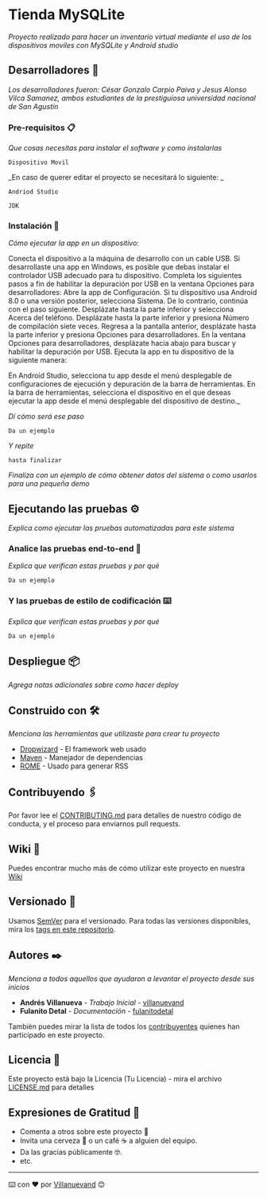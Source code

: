 # Tienda MySQLite

_Proyecto realizado para hacer un inventario virtual mediante el uso de los dispositivos moviles con MySQLite y Android studio_

## Desarrolladores 🚀

_Los desarrolladores fueron: César Gonzalo Carpio Paiva y Jesus Alonso Vilca Samanez, ambos estudiantes de la prestiguiosa universidad nacional de San Agustín_


### Pre-requisitos 📋

_Que cosas necesitas para instalar el software y como instalarlas_

```
Dispositivo Movil
```
_En caso de querer editar el proyecto se necesitará lo siguiente: _
```
Andriod Studio
```
```
JDK
```

### Instalación 🔧

_Cómo ejecutar la app en un dispositivo:_

Conecta el dispositivo a la máquina de desarrollo con un cable USB. Si desarrollaste una app en Windows, es posible que debas instalar el controlador USB adecuado para tu dispositivo.
Completa los siguientes pasos a fin de habilitar la depuración por USB en la ventana Opciones para desarrolladores:
Abre la app de Configuración.
Si tu dispositivo usa Android 8.0 o una versión posterior, selecciona Sistema. De lo contrario, continúa con el paso siguiente.
Desplázate hasta la parte inferior y selecciona Acerca del teléfono.
Desplázate hasta la parte inferior y presiona Número de compilación siete veces.
Regresa a la pantalla anterior, desplázate hasta la parte inferior y presiona Opciones para desarrolladores.
En la ventana Opciones para desarrolladores, desplázate hacia abajo para buscar y habilitar la depuración por USB.
Ejecuta la app en tu dispositivo de la siguiente manera:

En Android Studio, selecciona tu app desde el menú desplegable de configuraciones de ejecución y depuración de la barra de herramientas.
En la barra de herramientas, selecciona el dispositivo en el que deseas ejecutar la app desde el menú desplegable del dispositivo de destino._

_Dí cómo será ese paso_

```
Da un ejemplo
```

_Y repite_

```
hasta finalizar
```

_Finaliza con un ejemplo de cómo obtener datos del sistema o como usarlos para una pequeña demo_

## Ejecutando las pruebas ⚙️

_Explica como ejecutar las pruebas automatizadas para este sistema_

### Analice las pruebas end-to-end 🔩

_Explica que verifican estas pruebas y por qué_

```
Da un ejemplo
```

### Y las pruebas de estilo de codificación ⌨️

_Explica que verifican estas pruebas y por qué_

```
Da un ejemplo
```

## Despliegue 📦

_Agrega notas adicionales sobre como hacer deploy_

## Construido con 🛠️

_Menciona las herramientas que utilizaste para crear tu proyecto_

* [Dropwizard](http://www.dropwizard.io/1.0.2/docs/) - El framework web usado
* [Maven](https://maven.apache.org/) - Manejador de dependencias
* [ROME](https://rometools.github.io/rome/) - Usado para generar RSS

## Contribuyendo 🖇️

Por favor lee el [CONTRIBUTING.md](https://gist.github.com/villanuevand/xxxxxx) para detalles de nuestro código de conducta, y el proceso para enviarnos pull requests.

## Wiki 📖

Puedes encontrar mucho más de cómo utilizar este proyecto en nuestra [Wiki](https://github.com/tu/proyecto/wiki)

## Versionado 📌

Usamos [SemVer](http://semver.org/) para el versionado. Para todas las versiones disponibles, mira los [tags en este repositorio](https://github.com/tu/proyecto/tags).

## Autores ✒️

_Menciona a todos aquellos que ayudaron a levantar el proyecto desde sus inicios_

* **Andrés Villanueva** - *Trabajo Inicial* - [villanuevand](https://github.com/villanuevand)
* **Fulanito Detal** - *Documentación* - [fulanitodetal](#fulanito-de-tal)

También puedes mirar la lista de todos los [contribuyentes](https://github.com/your/project/contributors) quíenes han participado en este proyecto. 

## Licencia 📄

Este proyecto está bajo la Licencia (Tu Licencia) - mira el archivo [LICENSE.md](LICENSE.md) para detalles

## Expresiones de Gratitud 🎁

* Comenta a otros sobre este proyecto 📢
* Invita una cerveza 🍺 o un café ☕ a alguien del equipo. 
* Da las gracias públicamente 🤓.
* etc.



---
⌨️ con ❤️ por [Villanuevand](https://github.com/Villanuevand) 😊
